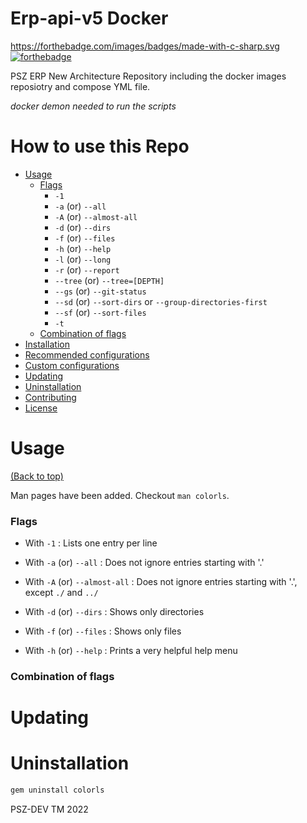 # Erp-api-v5 Docker

https://forthebadge.com/images/badges/made-with-c-sharp.svg
[![forthebadge](https://forthebadge.com/images/badges/made-with-c-sharp.svg)](http://forthebadge.com)

PSZ ERP New Architecture Repository including the docker images reposiotry and compose YML file. 


*docker demon needed to run the scripts*

# How to use this Repo

- [Usage](#usage)
  - [Flags](#flags)
    - `-1`
    - `-a`   (or) `--all`
    - `-A`   (or) `--almost-all`
    - `-d`   (or) `--dirs`
    - `-f`   (or) `--files`
    - `-h`   (or) `--help`
    - `-l`   (or) `--long`
    - `-r`   (or) `--report`
    - `--tree` (or) `--tree=[DEPTH]`
    - `--gs` (or) `--git-status`
    - `--sd` (or) `--sort-dirs` or `--group-directories-first`
    - `--sf` (or) `--sort-files`
    - `-t`
  - [Combination of flags](#combination-of-flags)
- [Installation](#installation)
- [Recommended configurations](#recommended-configurations)
- [Custom configurations](#custom-configurations)
- [Updating](#updating)
- [Uninstallation](#uninstallation)
- [Contributing](#contributing)
- [License](#license)

# Usage

[(Back to top)](#table-of-contents)

Man pages have been added. Checkout `man colorls`.

### Flags

- With `-1` : Lists one entry per line

 

- With `-a` (or) `--all` : Does not ignore entries starting with '.'

 
- With `-A` (or) `--almost-all` : Does not ignore entries starting with '.', except `./` and `../`

 

- With `-d` (or) `--dirs` : Shows only directories

 

- With `-f` (or) `--files` : Shows only files

 

- With `-h` (or) `--help` : Prints a very helpful help menu

  



### Combination of flags




# Updating



# Uninstallation


```sh
gem uninstall colorls
```



PSZ-DEV TM 2022 
